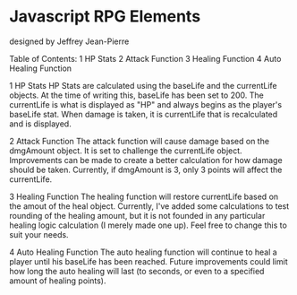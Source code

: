 # Javascript RPG Elements
designed by Jeffrey Jean-Pierre

Table of Contents:
  1 HP Stats
  2 Attack Function
  3 Healing Function
  4 Auto Healing Function
  
  
1 HP Stats
  HP Stats are calculated using the baseLife and the currentLife objects. At the time of writing this, baseLife has been set to 200. The currentLife is what is displayed as "HP" and always begins as the player's baseLife stat. When damage is taken, it is currentLife that is recalculated and is displayed.
  
2 Attack Function
  The attack function will cause damage based on the dmgAmount object. It is set to challenge the currentLife object. Improvements can be made to create a better calculation for how damage should be taken. Currently, if dmgAmount is 3, only 3 points will affect the currentLife.
  
3 Healing Function
  The healing function will restore currentLife based on the amout of the heal object. Currently, I've added some calculations to test rounding of the healing amount, but it is not founded in any particular healing logic calculation (I merely made one up). Feel free to change this to suit your needs.
  
4 Auto Healing Function
  The auto healing function will continue to heal a player until his baseLife has been reached. Future improvements could limit how long the auto healing will last (to seconds, or even to a specified amount of healing points).
